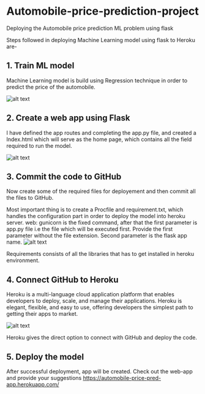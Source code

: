 # Automobile-price-prediction-project

Deploying the Automobile price prediction ML problem using flask

Steps followed in deploying Machine Learning model using flask to Heroku are-

## 1. Train ML model
Machine Learning model is build using Regression technique in order to predict the price of the automobile.

![alt text](https://encrypted-tbn0.gstatic.com/images?q=tbn:ANd9GcRPZiXPBr7XDKCTKtbbmxQXyochA2hFha9Opw&usqp=CAU "Car")


## 2. Create a web app using Flask
I have defined the app routes and completing the app.py file, and created a Index.html which will serve as the home page, which contains all the field required to run the model.

![alt text](https://encrypted-tbn0.gstatic.com/images?q=tbn:ANd9GcS0AyQalvJjESKOdjwVPFY858-db7ejzx2xhA&usqp=CAU "Flask")

## 3. Commit the code to GitHub
 Now create some of the required files for deployement and then commit all the files to GitHub.

  Most important thing is to create a Procfile and requirement.txt, which handles the configuration part in order to deploy the model into heroku server. web: gunicorn is the       fixed command, after that the first parameter is app.py file i.e the file which will be executed first. Provide the first parameter without the file extension. Second parameter   is the flask app name.
![alt text](https://res.cloudinary.com/practicaldev/image/fetch/s--NcrUjXyB--/c_limit%2Cf_auto%2Cfl_progressive%2Cq_auto%2Cw_880/https://dev-to-uploads.s3.amazonaws.com/i/hzfr4vqx1qm3wzirzuff.JPG "Procfile")

Requirements consists of all the libraries that has to get installed in heroku environment.

## 4. Connect GitHub to Heroku
Heroku is a multi-language cloud application platform that enables developers to deploy, scale, and manage their applications. Heroku is elegant, flexible, and easy to use, offering developers the simplest path to getting their apps to market.


![alt text](https://encrypted-tbn0.gstatic.com/images?q=tbn:ANd9GcRbOjLuz9j6DwSLqIbIlDp5B1HQZoTcs-y4iQ&usqp=CAU "Heroku")

Heroku gives the direct option to connect with GitHub and deploy the code.

## 5. Deploy the model
After successful deployment, app will be created.
Check out the web-app and provide your suggestions
https://automobile-price-pred-app.herokuapp.com/
